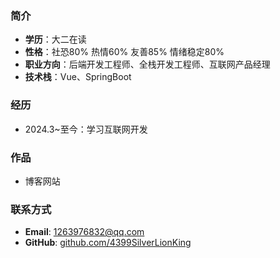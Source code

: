 ### 简介

- **学历**：大二在读
- **性格**：社恐80% 热情60% 友善85% 情绪稳定80%
- **职业方向**：后端开发工程师、全栈开发工程师、互联网产品经理
- **技术栈**：Vue、SpringBoot

### 经历

- 2024.3~至今：学习互联网开发

### 作品

- 博客网站

### 联系方式

- **Email**: 1263976832@qq.com
- **GitHub**: [github.com/4399SilverLionKing](https://github.com/4399SilverLionKing)
